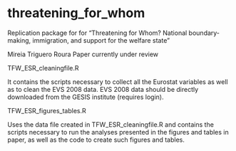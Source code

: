 # threatening_for_whom
Replication package for for “Threatening for Whom?  National boundary-making, immigration, and support for the welfare state”

Mireia Triguero Roura
Paper currently under review

TFW_ESR_cleaningfile.R

It contains the scripts necessary to collect all the Eurostat variables as well as to clean the EVS 2008 data. EVS 2008 data should be directly downloaded from the GESIS institute (requires login).

TFW_ESR_figures_tables.R

Uses the data file created in TFW_ESR_cleaningfile.R and contains the scripts necessary to run the analyses presented in the figures and tables in paper, as well as the code to create such figures and tables.
